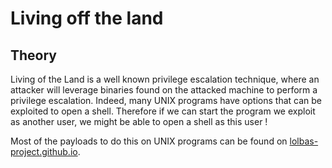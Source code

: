 # Living off the land

## Theory

Living of the Land is a well known privilege escalation technique, where an attacker will leverage binaries found on the attacked machine to perform a privilege escalation. Indeed, many UNIX programs have options that can be exploited to open a shell. Therefore if we can start the program we exploit as another user, we might be able to open a shell as this user !&#x20;

Most of the payloads to do this on UNIX programs can be found on [lolbas-project.github.io](https://lolbas-project.github.io/#).

